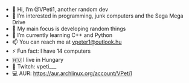 - 👋 Hi, I’m @VPeti1, another random dev
- 💾 I’m interested in programming, junk computers and the Sega Mega Drive
- 👀 My main focus is developing random things
- 🤔 I’m currently learning C++ and Python
- 📫 You can reach me at vpeter1@outlook.hu
- ⚡ Fun fact: I have 14 computers
- 🇭🇺 I live in Hungary
- 👾 Twitch: vpeti___
- 💻 AUR: https://aur.archlinux.org/account/VPeti1 

<!---
VPeti1/VPeti1 is a ✨ special ✨ repository because its `README.md` (this file) appears on your GitHub profile.
You can click the Preview link to take a look at your changes.
--->
